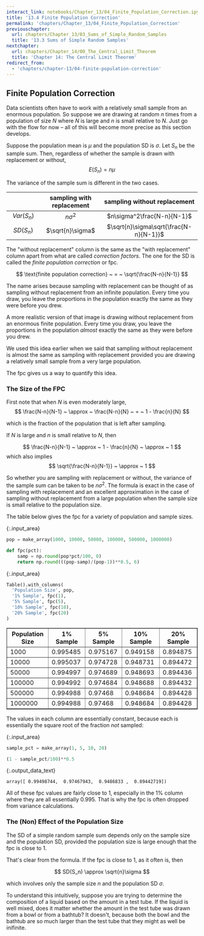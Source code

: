 ```yaml
---
interact_link: notebooks/Chapter_13/04_Finite_Population_Correction.ipynb
title: '13.4 Finite Population Correction'
permalink: 'chapters/Chapter_13/04_Finite_Population_Correction'
previouschapter:
  url: chapters/Chapter_13/03_Sums_of_Simple_Random_Samples
  title: '13.3 Sums of Simple Random Samples'
nextchapter:
  url: chapters/Chapter_14/00_The_Central_Limit_Theorem
  title: 'Chapter 14: The Central Limit Theorem'
redirect_from:
  - 'chapters/chapter-13/04-finite-population-correction'
---
```


## Finite Population Correction

Data scientists often have to work with a relatively small sample from an enormous population. So suppose we are drawing at random $n$ times from a population of size $N$ where $N$ is large and $n$ is small relative to $N$. Just go with the flow for now – all of this will become more precise as this section develops.

Suppose the population mean is $\mu$ and the population SD is $\sigma$. Let $S_n$ be the sample sum. Then, regardless of whether the sample is drawn with replacement or without,
$$
E(S_n) = n\mu
$$

The variance of the sample sum is different in the two cases.

|$~~~~~~~~~~~~~~~~~$ | sampling with replacement | sampling without replacement|
|:---------:|:-------------------------:|:---------------------------:|
|$Var(S_n)$ |$n\sigma^2$                | $n\sigma^2\frac{N-n}{N-1}$  |
|$SD(S_n)$  |$\sqrt{n}\sigma$           | $\sqrt{n}\sigma\sqrt{\frac{N-n}{N-1}}$  |

The "without replacement" column is the same as the "with replacement" column apart from what are called *correction factors*. The one for the SD is called the *finite population correction* or fpc.

$$
\text{finite population correction} ~ = ~ \sqrt{\frac{N-n}{N-1}}
$$

The name arises because sampling with replacement can be thought of as sampling without replacement from an infinite population. Every time you draw, you leave the proportions in the population exactly the same as they were before you drew.

A more realistic version of that image is drawing without replacement from an enormous finite population. Every time you draw, you leave the proportions in the population *almost* exactly the same as they were before you drew.

We used this idea earlier when we said that sampling without replacement is almost the same as sampling with replacement provided you are drawing a relatively small sample from a very large population.

The fpc gives us a way to quantify this idea.

### The Size of the FPC
First note that when $N$ is even moderately large,
$$
\frac{N-n}{N-1} ~ \approx ~ \frac{N-n}{N} ~ = ~ 1 - \frac{n}{N}
$$

which is the fraction of the population that is left after sampling.

If $N$ is large and $n$ is small relative to $N$, then

$$
\frac{N-n}{N-1} ~ \approx ~ 1 - \frac{n}{N} ~ \approx ~ 1
$$
which also implies
$$
\sqrt{\frac{N-n}{N-1}} ~ \approx ~ 1
$$

So whether you are sampling with replacement or without, the variance of the sample sum can be taken to be $n\sigma^2$. The formula is exact in the case of sampling with replacement and an excellent approximation in the case of sampling without replacement from a large population when the sample size is small relative to the population size.

The table below gives the fpc for a variety of population and sample sizes.


{:.input_area}
```python
pop = make_array(1000, 10000, 50000, 100000, 500000, 1000000)

def fpc(pct):
    samp = np.round(pop*pct/100, 0)
    return np.round(((pop-samp)/(pop-1))**0.5, 6)
```


{:.input_area}
```python
Table().with_columns(
  'Population Size', pop,
  '1% Sample', fpc(1),
  '5% Sample', fpc(5),
  '10% Sample', fpc(10),
  '20% Sample', fpc(20)
)
```




<div markdown="0">
<table border="1" class="dataframe">
    <thead>
        <tr>
            <th>Population Size</th> <th>1% Sample</th> <th>5% Sample</th> <th>10% Sample</th> <th>20% Sample</th>
        </tr>
    </thead>
    <tbody>
        <tr>
            <td>1000           </td> <td>0.995485 </td> <td>0.975167 </td> <td>0.949158  </td> <td>0.894875  </td>
        </tr>
        <tr>
            <td>10000          </td> <td>0.995037 </td> <td>0.974728 </td> <td>0.948731  </td> <td>0.894472  </td>
        </tr>
        <tr>
            <td>50000          </td> <td>0.994997 </td> <td>0.974689 </td> <td>0.948693  </td> <td>0.894436  </td>
        </tr>
        <tr>
            <td>100000         </td> <td>0.994992 </td> <td>0.974684 </td> <td>0.948688  </td> <td>0.894432  </td>
        </tr>
        <tr>
            <td>500000         </td> <td>0.994988 </td> <td>0.97468  </td> <td>0.948684  </td> <td>0.894428  </td>
        </tr>
        <tr>
            <td>1000000        </td> <td>0.994988 </td> <td>0.97468  </td> <td>0.948684  </td> <td>0.894428  </td>
        </tr>
    </tbody>
</table>
</div>



The values in each column are essentially constant, because each is essentially the square root of the fraction *not* sampled:


{:.input_area}
```python
sample_pct = make_array(1, 5, 10, 20)

(1 - sample_pct/100)**0.5
```




{:.output_data_text}
```
array([ 0.99498744,  0.97467943,  0.9486833 ,  0.89442719])
```



All of these fpc values are fairly close to 1, especially in the 1% column where they are all essentially 0.995. That is why the fpc is often dropped from variance calculations.

### The (Non) Effect of the Population Size
The SD of a simple random sample sum depends only on the sample size and the population SD, provided the population size is large enough that the fpc is close to 1.

That's clear from the formula. If the fpc is close to 1, as it often is, then

$$
SD(S_n) \approx \sqrt{n}\sigma
$$

which involves only the sample size $n$ and the population SD $\sigma$. 

To understand this intuitively, suppose you are trying to determine the composition of a liquid based on the amount in a test tube. If the liquid is well mixed, does it matter whether the amount in the test tube was drawn from a bowl or from a bathtub? It doesn't, because both the bowl and the bathtub are so much larger than the test tube that they might as well be inifinite.

